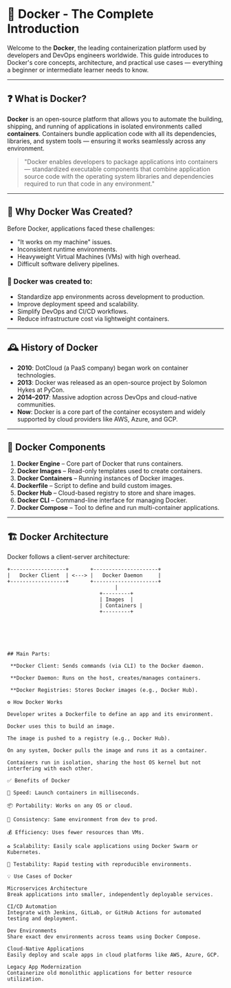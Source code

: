 # 🐳 Docker - The Complete Introduction

Welcome to the **Docker**, the leading containerization platform used by developers and DevOps engineers worldwide. This guide introduces to Docker's core concepts, architecture, and practical use cases — everything a beginner or intermediate learner needs to know.

---

## ❓ What is Docker?

**Docker** is an open-source platform that allows you to automate the building, shipping, and running of applications in isolated environments called **containers**. Containers bundle application code with all its dependencies, libraries, and system tools — ensuring it works seamlessly across any environment.

> "Docker enables developers to package applications into containers — standardized executable components that combine application source code with the operating system libraries and dependencies required to run that code in any environment."

---

## 🎯 Why Docker Was Created?

Before Docker, applications faced these challenges:

- "It works on my machine" issues.
- Inconsistent runtime environments.
- Heavyweight Virtual Machines (VMs) with high overhead.
- Difficult software delivery pipelines.

### 🚀 Docker was created to:
- Standardize app environments across development to production.
- Improve deployment speed and scalability.
- Simplify DevOps and CI/CD workflows.
- Reduce infrastructure cost via lightweight containers.

---

## 🕰️ History of Docker

- **2010**: DotCloud (a PaaS company) began work on container technologies.
- **2013**: Docker was released as an open-source project by Solomon Hykes at PyCon.
- **2014–2017**: Massive adoption across DevOps and cloud-native communities.
- **Now**: Docker is a core part of the container ecosystem and widely supported by cloud providers like AWS, Azure, and GCP.

---

## 🧩 Docker Components

1. **Docker Engine** – Core part of Docker that runs containers.
2. **Docker Images** – Read-only templates used to create containers.
3. **Docker Containers** – Running instances of Docker images.
4. **Dockerfile** – Script to define and build custom images.
5. **Docker Hub** – Cloud-based registry to store and share images.
6. **Docker CLI** – Command-line interface for managing Docker.
7. **Docker Compose** – Tool to define and run multi-container applications.

---

## 🏗️ Docker Architecture

Docker follows a client-server architecture:

```plaintext
+------------------+       +---------------------+
|   Docker Client  | <---> |   Docker Daemon     |
+------------------+       +---------------------+
                                   |
                              +---------+
                              | Images  |
                              | Containers |
                              +---------+






## Main Parts:

 **Docker Client: Sends commands (via CLI) to the Docker daemon.

 **Docker Daemon: Runs on the host, creates/manages containers.

 **Docker Registries: Stores Docker images (e.g., Docker Hub).

⚙️ How Docker Works

Developer writes a Dockerfile to define an app and its environment.

Docker uses this to build an image.

The image is pushed to a registry (e.g., Docker Hub).

On any system, Docker pulls the image and runs it as a container.

Containers run in isolation, sharing the host OS kernel but not interfering with each other.

✅ Benefits of Docker

🚀 Speed: Launch containers in milliseconds.

📦 Portability: Works on any OS or cloud.

🔁 Consistency: Same environment from dev to prod.

💰 Efficiency: Uses fewer resources than VMs.

♻️ Scalability: Easily scale applications using Docker Swarm or Kubernetes.

🧪 Testability: Rapid testing with reproducible environments.

💡 Use Cases of Docker

Microservices Architecture
Break applications into smaller, independently deployable services.

CI/CD Automation
Integrate with Jenkins, GitLab, or GitHub Actions for automated testing and deployment.

Dev Environments
Share exact dev environments across teams using Docker Compose.

Cloud-Native Applications
Easily deploy and scale apps in cloud platforms like AWS, Azure, GCP.

Legacy App Modernization
Containerize old monolithic applications for better resource utilization.



